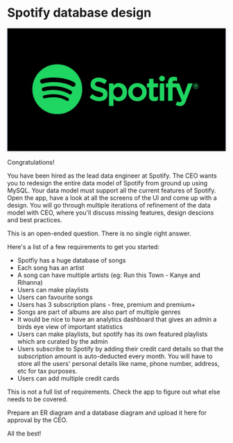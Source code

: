 # Spotify database design


![Spotify](spot.jpg)


Congratulations! 

You have been hired as the lead data engineer at Spotify. The CEO wants you to redesign the entire data model of Spotify from ground up 
using MySQL. Your data model must support all the current features of Spotify. Open the app, have a look at all the screens of the UI and come up with a design. You will go through multiple iterations of refinement of the data model with CEO, where you'll discuss missing features, design descions and
best practices.

This is an open-ended question. There is no single right answer.

Here's a list of a few requirements to get you started:

- Spotfiy has a huge database of songs
- Each song has an artist
- A song can have multiple artists (eg: Run this Town - Kanye and Rihanna)
- Users can make playlists
- Users can favourite songs
- Users has 3 subscription plans - free, premium and premium+
- Songs are part of albums are also part of multiple genres
- It would be nice to have an analytics dashboard that gives an admin a birds eye view of important statistics
- Users can make playlists, but spotify has its own featured playlists which are curated by the admin
- Users subscribe to Spotify by adding their credit card details so that the subscription amount is auto-deducted every month. You will
have to store all the users' personal details like name, phone number, address, etc for tax purposes. 
- Users can add multiple credit cards

This is not a full list of requirements. Check the app to figure out what else needs to be covered.


Prepare an ER diagram and a database diagram and upload it here for approval by the CEO.


All the best!

